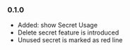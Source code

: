 ### 0.1.0
* Added: show Secret Usage
* Delete secret feature is introduced
* Unused secret is marked as red line